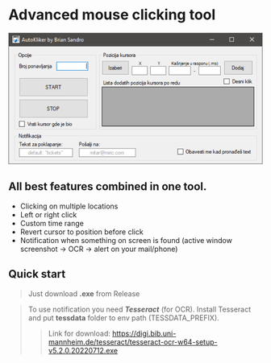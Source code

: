 # Advanced mouse clicking tool

![Screenshot](Resources/kliker.png)

## All best features combined in one tool.
- Clicking on multiple locations
- Left or right click
- Custom time range
- Revert cursor to position before click
- Notification when something on screen is found (active window screenshot -> OCR -> alert on your mail/phone)

## Quick start
> Just download **.exe** from Release

> To use notification you need ***Tesseract*** (for OCR). Install Tesseract and put **tessdata** folder to env path (TESSDATA_PREFIX).
>> Link for download: https://digi.bib.uni-mannheim.de/tesseract/tesseract-ocr-w64-setup-v5.2.0.20220712.exe